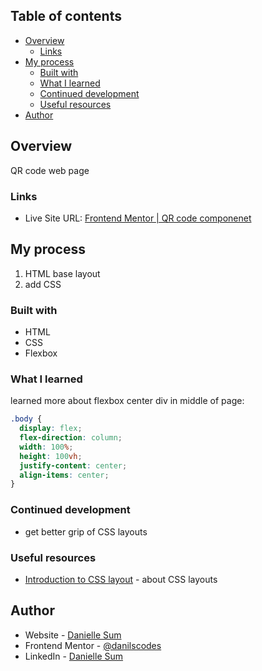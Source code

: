 ## Table of contents

- [Overview](#overview)
  - [Links](#links)
- [My process](#my-process)
  - [Built with](#built-with)
  - [What I learned](#what-i-learned)
  - [Continued development](#continued-development)
  - [Useful resources](#useful-resources)
- [Author](#author)

## Overview

QR code web page

### Links

- Live Site URL: [Frontend Mentor | QR code componenet](https://65e89e35bd34661dac5351bb--cool-cobbler-8e991f.netlify.app/)

## My process

1. HTML base layout
2. add CSS

### Built with

- HTML
- CSS
- Flexbox

### What I learned

learned more about flexbox
center div in middle of page:

```css
.body {
  display: flex;
  flex-direction: column;
  width: 100%;
  height: 100vh;
  justify-content: center;
  align-items: center;
}
```

### Continued development

- get better grip of CSS layouts

### Useful resources

- [Introduction to CSS layout](https://developer.mozilla.org/en-US/docs/Learn/CSS/CSS_layout/Introduction) - about CSS layouts

## Author

- Website - [Danielle Sum](https://daniellesum.wordpress.com/)
- Frontend Mentor - [@danilscodes](https://www.frontendmentor.io/profile/danilscodes)
- LinkedIn - [Danielle Sum](https://www.linkedin.com/in/danielle-sum/)